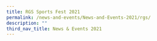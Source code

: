 ```yaml
---
title: RGS Sports Fest 2021
permalink: /news-and-events/News-and-Events-2021/rgs/
description: ""
third_nav_title: News & Events 2021
---
```

